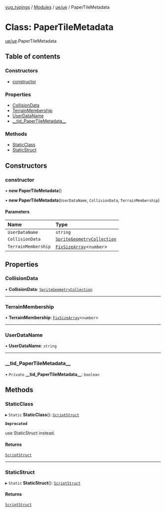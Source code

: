 [yug_typings](../README.md) / [Modules](../modules.md) / [ue/ue](../modules/ue_ue.md) / PaperTileMetadata

# Class: PaperTileMetadata

[ue/ue](../modules/ue_ue.md).PaperTileMetadata

## Table of contents

### Constructors

- [constructor](ue_ue.PaperTileMetadata.md#constructor)

### Properties

- [CollisionData](ue_ue.PaperTileMetadata.md#collisiondata)
- [TerrainMembership](ue_ue.PaperTileMetadata.md#terrainmembership)
- [UserDataName](ue_ue.PaperTileMetadata.md#userdataname)
- [\_\_tid\_PaperTileMetadata\_\_](ue_ue.PaperTileMetadata.md#__tid_papertilemetadata__)

### Methods

- [StaticClass](ue_ue.PaperTileMetadata.md#staticclass)
- [StaticStruct](ue_ue.PaperTileMetadata.md#staticstruct)

## Constructors

### constructor

• **new PaperTileMetadata**()

• **new PaperTileMetadata**(`UserDataName`, `CollisionData`, `TerrainMembership`)

#### Parameters

| Name | Type |
| :------ | :------ |
| `UserDataName` | `string` |
| `CollisionData` | [`SpriteGeometryCollection`](ue_ue.SpriteGeometryCollection.md) |
| `TerrainMembership` | [`FixSizeArray`](../interfaces/ue_puerts.FixSizeArray.md)<`number`\> |

## Properties

### CollisionData

• **CollisionData**: [`SpriteGeometryCollection`](ue_ue.SpriteGeometryCollection.md)

___

### TerrainMembership

• **TerrainMembership**: [`FixSizeArray`](../interfaces/ue_puerts.FixSizeArray.md)<`number`\>

___

### UserDataName

• **UserDataName**: `string`

___

### \_\_tid\_PaperTileMetadata\_\_

• `Private` **\_\_tid\_PaperTileMetadata\_\_**: `boolean`

## Methods

### StaticClass

▸ `Static` **StaticClass**(): [`ScriptStruct`](ue_ue.ScriptStruct.md)

**`Deprecated`**

use StaticStruct instead.

#### Returns

[`ScriptStruct`](ue_ue.ScriptStruct.md)

___

### StaticStruct

▸ `Static` **StaticStruct**(): [`ScriptStruct`](ue_ue.ScriptStruct.md)

#### Returns

[`ScriptStruct`](ue_ue.ScriptStruct.md)
